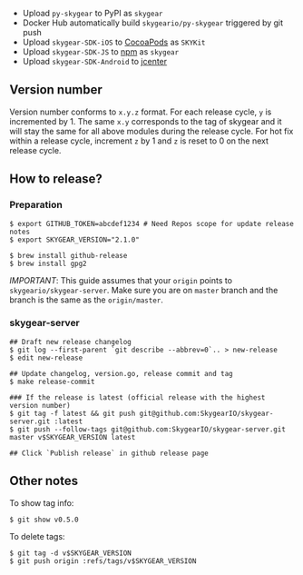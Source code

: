 - Upload `py-skygear` to PyPI as `skygear`
- Docker Hub automatically build `skygeario/py-skygear` triggered by git push
- Upload `skygear-SDK-iOS` to [CocoaPods](https://cocoapods.org/pods/SKYKit) as `SKYKit`
- Upload `skygear-SDK-JS` to [npm](https://www.npmjs.com/package/skygear) as `skygear`
- Upload `skygear-SDK-Android` to [jcenter](https://bintray.com/skygeario/maven/skygear-android)

## Version number

Version number conforms to `x.y.z` format. For each release cycle, `y`
is incremented by 1. The same `x.y` corresponds to the tag of skygear and it
will stay the same for all above modules during the release cycle.
For hot fix within a release cycle, increment `z`
by 1 and `z` is reset to 0 on the next release cycle.

## How to release?

### Preparation

```shell
$ export GITHUB_TOKEN=abcdef1234 # Need Repos scope for update release notes
$ export SKYGEAR_VERSION="2.1.0"

$ brew install github-release
$ brew install gpg2
```

*IMPORTANT*: This guide assumes that your `origin` points to
`skygeario/skygear-server`. Make sure you are on `master` branch and the
branch is the same as the `origin/master`.

### skygear-server

```shell
## Draft new release changelog
$ git log --first-parent `git describe --abbrev=0`.. > new-release
$ edit new-release

## Update changelog, version.go, release commit and tag
$ make release-commit

### If the release is latest (official release with the highest version number)
$ git tag -f latest && git push git@github.com:SkygearIO/skygear-server.git :latest
$ git push --follow-tags git@github.com:SkygearIO/skygear-server.git master v$SKYGEAR_VERSION latest

## Click `Publish release` in github release page
```

## Other notes

To show tag info:

```shell
$ git show v0.5.0
```


To delete tags:

```
$ git tag -d v$SKYGEAR_VERSION
$ git push origin :refs/tags/v$SKYGEAR_VERSION
```
